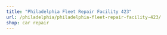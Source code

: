 ```yaml
---
title: "Philadelphia Fleet Repair Facility 423"
url: /philadelphia/philadelphia-fleet-repair-facility-423/
shop: car repair
---
```

